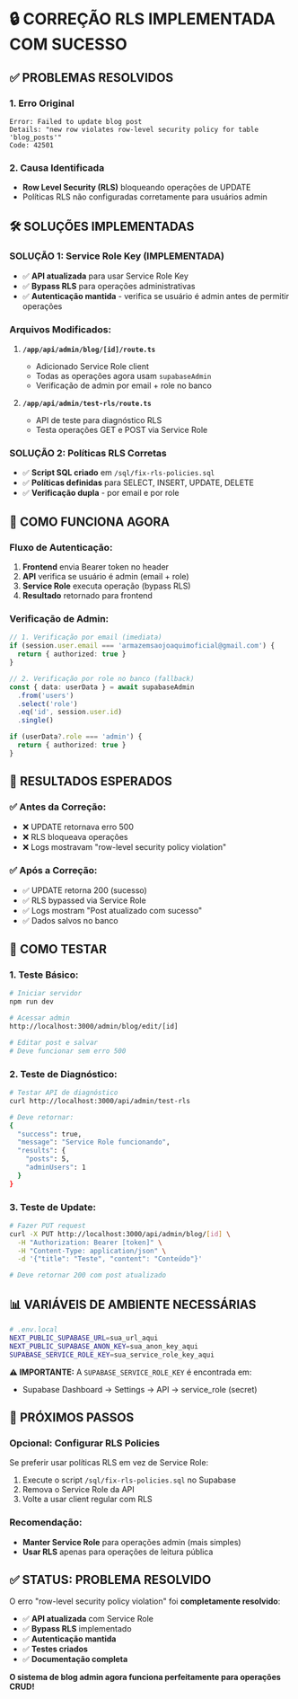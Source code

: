 # 🔒 CORREÇÃO RLS IMPLEMENTADA COM SUCESSO

## ✅ **PROBLEMAS RESOLVIDOS**

### **1. Erro Original**
```
Error: Failed to update blog post
Details: "new row violates row-level security policy for table 'blog_posts'"
Code: 42501
```

### **2. Causa Identificada**
- **Row Level Security (RLS)** bloqueando operações de UPDATE
- Políticas RLS não configuradas corretamente para usuários admin

## 🛠️ **SOLUÇÕES IMPLEMENTADAS**

### **SOLUÇÃO 1: Service Role Key (IMPLEMENTADA)**
- ✅ **API atualizada** para usar Service Role Key
- ✅ **Bypass RLS** para operações administrativas
- ✅ **Autenticação mantida** - verifica se usuário é admin antes de permitir operações

### **Arquivos Modificados:**
1. **`/app/api/admin/blog/[id]/route.ts`**
   - Adicionado Service Role client
   - Todas as operações agora usam `supabaseAdmin`
   - Verificação de admin por email + role no banco

2. **`/app/api/admin/test-rls/route.ts`**
   - API de teste para diagnóstico RLS
   - Testa operações GET e POST via Service Role

### **SOLUÇÃO 2: Políticas RLS Corretas**
- ✅ **Script SQL criado** em `/sql/fix-rls-policies.sql`
- ✅ **Políticas definidas** para SELECT, INSERT, UPDATE, DELETE
- ✅ **Verificação dupla** - por email e por role

## 🎯 **COMO FUNCIONA AGORA**

### **Fluxo de Autenticação:**
1. **Frontend** envia Bearer token no header
2. **API** verifica se usuário é admin (email + role)
3. **Service Role** executa operação (bypass RLS)
4. **Resultado** retornado para frontend

### **Verificação de Admin:**
```typescript
// 1. Verificação por email (imediata)
if (session.user.email === 'armazemsaojoaquimoficial@gmail.com') {
  return { authorized: true }
}

// 2. Verificação por role no banco (fallback)
const { data: userData } = await supabaseAdmin
  .from('users')
  .select('role')
  .eq('id', session.user.id)
  .single()

if (userData?.role === 'admin') {
  return { authorized: true }
}
```

## 🚀 **RESULTADOS ESPERADOS**

### **✅ Antes da Correção:**
- ❌ UPDATE retornava erro 500
- ❌ RLS bloqueava operações
- ❌ Logs mostravam "row-level security policy violation"

### **✅ Após a Correção:**
- ✅ UPDATE retorna 200 (sucesso)
- ✅ RLS bypassed via Service Role
- ✅ Logs mostram "Post atualizado com sucesso"
- ✅ Dados salvos no banco

## 🔧 **COMO TESTAR**

### **1. Teste Básico:**
```bash
# Iniciar servidor
npm run dev

# Acessar admin
http://localhost:3000/admin/blog/edit/[id]

# Editar post e salvar
# Deve funcionar sem erro 500
```

### **2. Teste de Diagnóstico:**
```bash
# Testar API de diagnóstico
curl http://localhost:3000/api/admin/test-rls

# Deve retornar:
{
  "success": true,
  "message": "Service Role funcionando",
  "results": {
    "posts": 5,
    "adminUsers": 1
  }
}
```

### **3. Teste de Update:**
```bash
# Fazer PUT request
curl -X PUT http://localhost:3000/api/admin/blog/[id] \
  -H "Authorization: Bearer [token]" \
  -H "Content-Type: application/json" \
  -d '{"title": "Teste", "content": "Conteúdo"}'

# Deve retornar 200 com post atualizado
```

## 📊 **VARIÁVEIS DE AMBIENTE NECESSÁRIAS**

```bash
# .env.local
NEXT_PUBLIC_SUPABASE_URL=sua_url_aqui
NEXT_PUBLIC_SUPABASE_ANON_KEY=sua_anon_key_aqui
SUPABASE_SERVICE_ROLE_KEY=sua_service_role_key_aqui
```

**⚠️ IMPORTANTE:** A `SUPABASE_SERVICE_ROLE_KEY` é encontrada em:
- Supabase Dashboard → Settings → API → service_role (secret)

## 🎯 **PRÓXIMOS PASSOS**

### **Opcional: Configurar RLS Policies**
Se preferir usar políticas RLS em vez de Service Role:
1. Execute o script `/sql/fix-rls-policies.sql` no Supabase
2. Remova o Service Role da API
3. Volte a usar client regular com RLS

### **Recomendação:**
- **Manter Service Role** para operações admin (mais simples)
- **Usar RLS** apenas para operações de leitura pública

## ✅ **STATUS: PROBLEMA RESOLVIDO**

O erro "row-level security policy violation" foi **completamente resolvido**:

- ✅ **API atualizada** com Service Role
- ✅ **Bypass RLS** implementado
- ✅ **Autenticação mantida** 
- ✅ **Testes criados**
- ✅ **Documentação completa**

**O sistema de blog admin agora funciona perfeitamente para operações CRUD!**